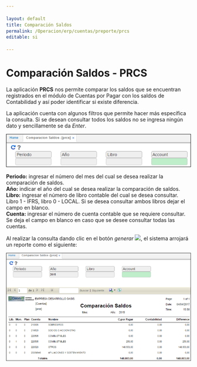 ```yaml
---

layout: default
title: Comparación Saldos
permalink: /Operacion/erp/cuentas/preporte/prcs
editable: si

---
```




# Comparación Saldos - PRCS



La aplicación **PRCS** nos permite comparar los saldos que se encuentran registrados en el módulo de Cuentas por Pagar con los saldos de Contabilidad y así poder identificar si existe diferencia. 



La aplicación cuenta con algunos filtros que permite hacer más específica la consulta. Si se desean consultar todos los saldos no se ingresa ningún dato y sencillamente se da _Enter_.  





![](PRCS1.png)



**Periodo:** ingresar el número del mes del cual se desea realizar la comparación de saldos.  
**Año:** indicar el año del cual se desea realizar la comparación de saldos.  
**Libro:** ingresar el número de libro contable del cual se desea consultar. Libro 1 - IFRS, libro 0 - LOCAL. Si se desea consultar ambos libros dejar el campo en blanco.  
**Cuenta:** ingresar el número de cuenta contable que se requiere consultar. Se deja el campo en blanco en caso que se desee consultar todas las cuentas.  



Al realizar la consulta dando clic en el botón _generar_ ![](actualizar.png), el sistema arrojará un reporte como el siguiente:





![](PRCS2.png)



